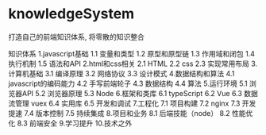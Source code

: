 # knowledgeSystem
打造自己的前端知识体系, 将零散的知识整合



知识体系
1.javascript基础
    1.1 变量和类型
    1.2 原型和原型链
    1.3 作用域和闭包
    1.4 执行机制
    1.5 语法和API
2.html和css相关
    2.1 HTML
    2.2 css
    2.3 实现常用布局
3.计算机基础
    3.1 编译原理
    3.2 网络协议
    3.3 设计模式
4.数据结构和算法
    4.1 javascript的编码能力
    4.2 手写前端轮子
    4.3 数据结构
    4.4 算法
5.运行环境
    5.1 浏览器API
    5.2 浏览器原理
    5.3 Node
6.框架和类库
    6.1 typeScript
    6.2 Vue
    6.3 数据流管理 vuex
    6.4 实用库
    6.5 开发和调试
7.工程化
    7.1 项目构建
    7.2 nginx
    7.3 开发提速
    7.4 版本控制
    7.5 持续集成
8.项目和业务
    8.1 后端技能（node）
    8.2 性能优化
    8.3 前端安全
9.学习提升
10.技术之外
